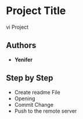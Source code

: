 # Project Title

vi Project

## Authors

* **Yenifer**  

## Step by Step

* Create readme File
* Opening
* Commit Change
* Push to the remote server